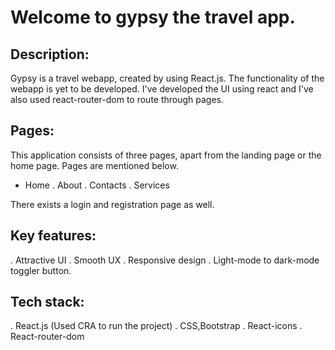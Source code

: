 # Welcome to gypsy the travel app.

## Description: 
Gypsy is a travel webapp, created by using React.js.
The functionality of the webapp is yet to be developed. I've developed the UI using react and I've also used react-router-dom to route through pages.

## Pages:
This application  consists of three pages, apart from the landing page or the home page. 
Pages are mentioned below.

* Home
. About
. Contacts
. Services

There exists a login and registration page as well.

## Key features:
. Attractive UI
. Smooth UX
. Responsive design
. Light-mode to dark-mode toggler button.

## Tech stack:
. React.js (Used CRA to run the project)
. CSS,Bootstrap 
. React-icons
. React-router-dom




